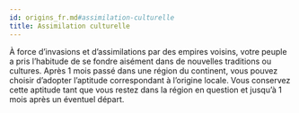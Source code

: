 ```yaml
---
id: origins_fr.md#assimilation-culturelle
title: Assimilation culturelle
---
```


À force d’invasions et d’assimilations par des empires voisins, votre peuple a pris l’habitude de se fondre aisément dans de nouvelles traditions ou cultures. Après 1 mois passé dans une région du continent, vous pouvez choisir d’adopter l’aptitude correspondant à l’origine locale. Vous conservez cette aptitude tant que vous restez dans la région en question et jusqu’à 1 mois après un éventuel départ.

